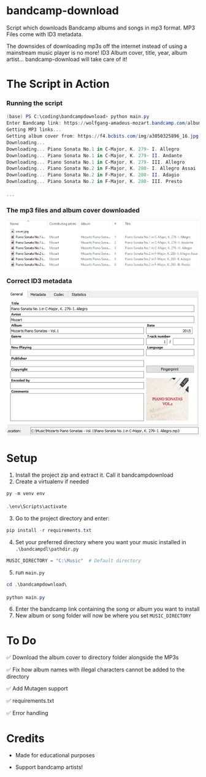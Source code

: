 # bandcamp-download
Script which downloads Bandcamp albums and songs in mp3 format. MP3 Files come with ID3 metadata. 

The downsides of downloading mp3s off the internet instead of using a mainstream music player is no more! ID3 Album cover, title, year, album artist... bandcamp-download will take care of it!

# The Script in Action
### Running the script
```powershell
(base) PS C:\coding\bandcampdownload> python main.py
Enter Bandcamp link: https://wolfgang-amadeus-mozart.bandcamp.com/album/mozarts-piano-sonatas-vol-1
Getting MP3 links...
Getting album cover from: https://f4.bcbits.com/img/a3050325896_16.jpg
Downloading...
Downloading... Piano Sonata No.1 in C-Major, K. 279- I. Allegro 
Downloading... Piano Sonata No.1 in C-Major, K. 279- II. Andante 
Downloading... Piano Sonata No.1 in C-Major, K. 279- III. Allegro 
Downloading... Piano Sonata No.2 in F-Major, K. 280- I. Allegro Assai 
Downloading... Piano Sonata No.2 in F-Major, K. 280- II. Adagio 
Downloading... Piano Sonata No.2 in F-Major, K. 280- III. Presto 

...
```

### The mp3 files and album cover downloaded
<img src='images\album.png'></img>

### Correct ID3 metadata
<p align='center'><img src='images\metadata.png' width='500' height='376.08'/>

# Setup
1) Install the project zip and extract it. Call it bandcampdownload
2) Create a virtualenv if needed

```powershell
py -m venv env

.\env\Scripts\activate
```

3) Go to the project directory and enter:

```powershell
pip install -r requirements.txt
```

4) Set your preferred directory where you want your music installed in  `.\bandcampdl\pathdir.py`  

```python
MUSIC_DIRECTORY = "C:\Music"  # Default directory
```

5) run `main.py`

```powershell 
cd .\bandcampdownload\

python main.py
```
6) Enter the bandcamp link containing the song or album you want to install
7) New album or song folder will now be where you set ```MUSIC_DIRECTORY```

# To Do
✅ Download the album cover to directory folder alongside the MP3s 

✅ Fix how album names with illegal characters cannot be added to the directory 

✅ Add Mutagen support 

✅ requirements.txt

✅ Error handling 

# Credits
- Made for educational purposes 

- Support bandcamp artists!
